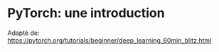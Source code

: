 # PyTorch: une introduction

Adapté de: <https://pytorch.org/tutorials/beginner/deep_learning_60min_blitz.html>
